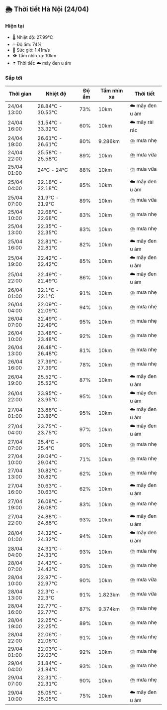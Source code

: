 ## 🌦️ Thời tiết Hà Nội (24/04)

### Hiện tại

- 🌡️ Nhiệt độ: 27.99℃
- 💦 Độ ẩm: 74%
- 💨 Sức gió: 1.41m/s
- 👁️ Tầm nhìn xa: 10km
- ☂️ Thời tiết: ☁️ mây đen u ám

### Sắp tới

| Thời gian | Nhiệt độ | Độ ẩm | Tầm nhìn xa | Thời tiết |
| --- | --- | --- | --- | --- |
| 24/04 13:00 | 28.84℃ - 30.53℃ | 73% | 10km | ☁️ mây đen u ám |
| 24/04 16:00 | 31.54℃ - 33.32℃ | 60% | 10km | ☁️ mây rải rác |
| 24/04 19:00 | 26.61℃ - 26.61℃ | 80% | 9.286km | ⛈️ mưa nhẹ |
| 24/04 22:00 | 25.58℃ - 25.58℃ | 89% | 10km | ⛈️ mưa vừa |
| 25/04 01:00 | 24℃ - 24℃ | 88% | 10km | ⛈️ mưa vừa |
| 25/04 04:00 | 22.18℃ - 22.18℃ | 85% | 10km | ☁️ mây đen u ám |
| 25/04 07:00 | 21.9℃ - 21.9℃ | 89% | 10km | ⛈️ mưa vừa |
| 25/04 10:00 | 22.68℃ - 22.68℃ | 83% | 10km | ⛈️ mưa nhẹ |
| 25/04 13:00 | 22.35℃ - 22.35℃ | 83% | 10km | ⛈️ mưa nhẹ |
| 25/04 16:00 | 22.81℃ - 22.81℃ | 82% | 10km | ☁️ mây đen u ám |
| 25/04 19:00 | 22.42℃ - 22.42℃ | 85% | 10km | ☁️ mây đen u ám |
| 25/04 22:00 | 22.49℃ - 22.49℃ | 86% | 10km | ☁️ mây đen u ám |
| 26/04 01:00 | 22.1℃ - 22.1℃ | 91% | 10km | ⛈️ mưa nhẹ |
| 26/04 04:00 | 22.09℃ - 22.09℃ | 94% | 10km | ⛈️ mưa nhẹ |
| 26/04 07:00 | 22.49℃ - 22.49℃ | 95% | 10km | ⛈️ mưa nhẹ |
| 26/04 10:00 | 23.48℃ - 23.48℃ | 92% | 10km | ⛈️ mưa nhẹ |
| 26/04 13:00 | 26.48℃ - 26.48℃ | 81% | 10km | ⛈️ mưa nhẹ |
| 26/04 16:00 | 27.39℃ - 27.39℃ | 78% | 10km | ⛈️ mưa nhẹ |
| 26/04 19:00 | 25.52℃ - 25.52℃ | 87% | 10km | ☁️ mây đen u ám |
| 26/04 22:00 | 23.95℃ - 23.95℃ | 95% | 10km | ☁️ mây đen u ám |
| 27/04 01:00 | 23.86℃ - 23.86℃ | 95% | 10km | ☁️ mây đen u ám |
| 27/04 04:00 | 23.75℃ - 23.75℃ | 97% | 10km | ☁️ mây đen u ám |
| 27/04 07:00 | 25.4℃ - 25.4℃ | 90% | 10km | ⛈️ mưa nhẹ |
| 27/04 10:00 | 29.04℃ - 29.04℃ | 71% | 10km | ⛈️ mưa nhẹ |
| 27/04 13:00 | 30.82℃ - 30.82℃ | 62% | 10km | ⛈️ mưa nhẹ |
| 27/04 16:00 | 30.63℃ - 30.63℃ | 62% | 10km | ☁️ mây đen u ám |
| 27/04 19:00 | 26.08℃ - 26.08℃ | 83% | 10km | ⛈️ mưa nhẹ |
| 27/04 22:00 | 24.88℃ - 24.88℃ | 93% | 10km | ☁️ mây đen u ám |
| 28/04 01:00 | 24.32℃ - 24.32℃ | 94% | 10km | ☁️ mây đen u ám |
| 28/04 04:00 | 24.31℃ - 24.31℃ | 93% | 10km | ⛈️ mưa nhẹ |
| 28/04 07:00 | 24.43℃ - 24.43℃ | 93% | 10km | ⛈️ mưa nhẹ |
| 28/04 10:00 | 22.97℃ - 22.97℃ | 90% | 10km | ⛈️ mưa vừa |
| 28/04 13:00 | 22.3℃ - 22.3℃ | 91% | 1.823km | ⛈️ mưa vừa |
| 28/04 16:00 | 22.77℃ - 22.77℃ | 87% | 9.374km | ⛈️ mưa nhẹ |
| 28/04 19:00 | 22.25℃ - 22.25℃ | 89% | 10km | ⛈️ mưa nhẹ |
| 28/04 22:00 | 22.06℃ - 22.06℃ | 91% | 10km | ⛈️ mưa nhẹ |
| 29/04 01:00 | 22.03℃ - 22.03℃ | 92% | 10km | ⛈️ mưa nhẹ |
| 29/04 04:00 | 21.84℃ - 21.84℃ | 93% | 10km | ⛈️ mưa nhẹ |
| 29/04 07:00 | 22.31℃ - 22.31℃ | 90% | 10km | ⛈️ mưa nhẹ |
| 29/04 10:00 | 25.05℃ - 25.05℃ | 75% | 10km | ☁️ mây đen u ám |
